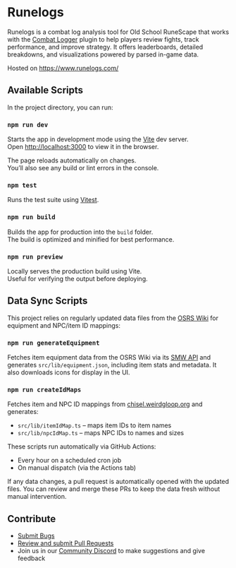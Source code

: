 # Runelogs

Runelogs is a combat log analysis tool for Old School RuneScape that works with the [Combat Logger](https://runelite.net/plugin-hub/show/combat-logger) plugin to help players review fights, track performance, and improve strategy.
It offers leaderboards, detailed breakdowns, and visualizations powered by parsed in-game data.

Hosted on https://www.runelogs.com/

## Available Scripts

In the project directory, you can run:

### `npm run dev`

Starts the app in development mode using the [Vite](https://vitejs.dev/) dev server.  
Open [http://localhost:3000](http://localhost:3000) to view it in the browser.

The page reloads automatically on changes.  
You’ll also see any build or lint errors in the console.

### `npm test`

Runs the test suite using [Vitest](https://vitest.dev/).

### `npm run build`

Builds the app for production into the `build` folder.  
The build is optimized and minified for best performance.

### `npm run preview`

Locally serves the production build using Vite.  
Useful for verifying the output before deploying.

## Data Sync Scripts

This project relies on regularly updated data files from the [OSRS Wiki](https://oldschool.runescape.wiki/) for equipment and NPC/item ID mappings:

### `npm run generateEquipment`
  Fetches item equipment data from the OSRS Wiki via its [SMW API](https://www.semantic-mediawiki.org/wiki/Help:API) and generates `src/lib/equipment.json`, including item stats and metadata. It also downloads icons for display in the UI.

### `npm run createIdMaps`
  Fetches item and NPC ID mappings from [chisel.weirdgloop.org](https://chisel.weirdgloop.org) and generates:
  - `src/lib/itemIdMap.ts` – maps item IDs to item names
  - `src/lib/npcIdMap.ts` – maps NPC IDs to names and sizes

These scripts run automatically via GitHub Actions:
- Every hour on a scheduled cron job
- On manual dispatch (via the Actions tab)

If any data changes, a pull request is automatically opened with the updated files. You can review and merge these PRs to keep the data fresh without manual intervention.

## Contribute

* [Submit Bugs](https://github.com/SuperNerdEric/combat-logger/issues)
* [Review and submit Pull Requests](https://github.com/SuperNerdEric/combat-logger/pulls)
* Join us in our [Community Discord](https://discord.gg/ZydwX7AJEd) to make suggestions and give feedback

